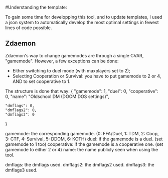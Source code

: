 #Understanding the template:

To gain some time for developping this tool, and to update templates, I used a json system to automatically develop the most optimal settings in fewest lines of code possible.

## Zdaemon

Zdaemon's way to change gamemodes are through a single CVAR, "gamemode". However, a few exceptions can be done:
- Either switching to duel mode (with maxplayers set to 2);
- Selecting Cooperation or Survival: you have to put gamemode to 2 or 4, AND to set cooperative to 1.

The structure is done that way:
{
	"gamemode": 1,
	"duel": 0,
	"cooperative": 0,
	"name": "Oldschool DM (DOOM DOS settings)",
			
	"dmflags": 0,
	"dmflags2": 0, 
	"dmflags3": 0
}

gamemode: the corresponding gamemode. (0: FFA/Duel, 1: TDM, 2: Coop, 3: CTF, 4: Survival, 5: DDOM, 6: KOTH)
duel: if the gamemode is a duel. (set gamemode to 1 too)
cooperative: if the gamemode is a cooperative one. (set gamemode to either 2 or 4)
name: the name publicly seen when using the tool.

dmflags: the dmflags used.
dmflags2: the dmflags2 used. 
dmflags3: the dmflags3 used. 
